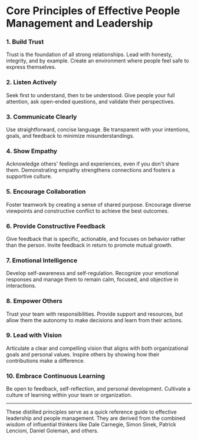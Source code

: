 
# Core Principles of Effective People Management and Leadership

### 1. Build Trust
Trust is the foundation of all strong relationships. Lead with honesty, integrity, and by example. Create an environment where people feel safe to express themselves.

### 2. Listen Actively
Seek first to understand, then to be understood. Give people your full attention, ask open-ended questions, and validate their perspectives.

### 3. Communicate Clearly
Use straightforward, concise language. Be transparent with your intentions, goals, and feedback to minimize misunderstandings.

### 4. Show Empathy
Acknowledge others' feelings and experiences, even if you don't share them. Demonstrating empathy strengthens connections and fosters a supportive culture.

### 5. Encourage Collaboration
Foster teamwork by creating a sense of shared purpose. Encourage diverse viewpoints and constructive conflict to achieve the best outcomes.

### 6. Provide Constructive Feedback
Give feedback that is specific, actionable, and focuses on behavior rather than the person. Invite feedback in return to promote mutual growth.

### 7. Emotional Intelligence
Develop self-awareness and self-regulation. Recognize your emotional responses and manage them to remain calm, focused, and objective in interactions.

### 8. Empower Others
Trust your team with responsibilities. Provide support and resources, but allow them the autonomy to make decisions and learn from their actions.

### 9. Lead with Vision
Articulate a clear and compelling vision that aligns with both organizational goals and personal values. Inspire others by showing how their contributions make a difference.

### 10. Embrace Continuous Learning
Be open to feedback, self-reflection, and personal development. Cultivate a culture of learning within your team or organization.

---

These distilled principles serve as a quick reference guide to effective leadership and people management. They are derived from the combined wisdom of influential thinkers like Dale Carnegie, Simon Sinek, Patrick Lencioni, Daniel Goleman, and others.

